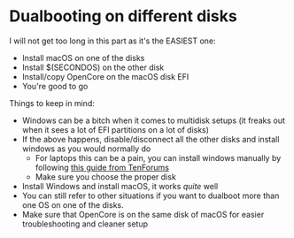 # Dualbooting on different disks

I will not get too long in this part as it's the EASIEST one:

* Install macOS on one of the disks
* Install $(SECONDOS) on the other disk
* Install/copy OpenCore on the macOS disk EFI
* You're good to go

Things to keep in mind:

- Windows can be a bitch when it comes to multidisk setups (it freaks out when it sees a lot of EFI partitions on a lot of disks)
- If the above happens, disable/disconnect all the other disks and install windows as you would normally do
  - For laptops this can be a pain, you can install windows manually by following [this guide from TenForums](https://www.tenforums.com/tutorials/84331-apply-windows-image-using-dism-instead-clean-install.html)
  - Make sure you choose the proper disk
- Install Windows and install macOS, it works *quite* well
- You can still refer to other situations if you want to dualboot more than one OS on one of the disks.
- Make sure that OpenCore is on the same disk of macOS for easier troubleshooting and cleaner setup
